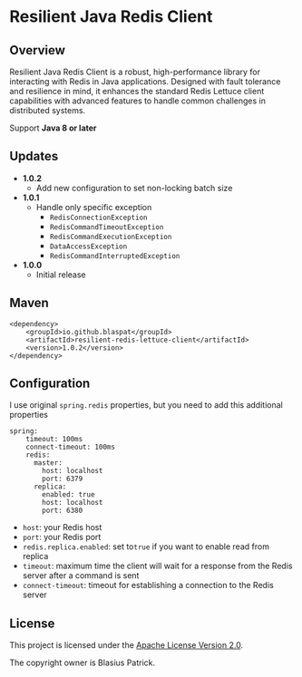 Resilient Java Redis Client 
===========================

## Overview
Resilient Java Redis Client is a robust, high-performance library for interacting with Redis in Java applications. Designed with fault tolerance and resilience in mind, it enhances the standard Redis Lettuce client capabilities with advanced features to handle common challenges in distributed systems.

Support **Java 8 or later**

## Updates
* **1.0.2**
  * Add new configuration to set non-locking batch size 
* **1.0.1**
  * Handle only specific exception
    * `RedisConnectionException`
    * `RedisCommandTimeoutException`
    * `RedisCommandExecutionException`
    * `DataAccessException`
    * `RedisCommandInterruptedException`
* **1.0.0**
  * Initial release


## Maven

    <dependency>
        <groupId>io.github.blaspat</groupId>
        <artifactId>resilient-redis-lettuce-client</artifactId>
        <version>1.0.2</version>
    </dependency>


## Configuration
I use original `spring.redis` properties, but you need to add this additional properties

    spring:
        timeout: 100ms
        connect-timeout: 100ms
        redis:
          master:
            host: localhost
            port: 6379
          replica:
            enabled: true
            host: localhost
            port: 6380



* `host`: your Redis host
* `port`: your Redis port 
* `redis.replica.enabled`: set to`true` if you want to enable read from replica
* `timeout`: maximum time the client will wait for a response from the Redis server after a command is sent
* `connect-timeout`: timeout for establishing a connection to the Redis server

## License

This project is licensed under the [Apache License Version 2.0](https://www.apache.org/licenses/LICENSE-2.0.html).

The copyright owner is Blasius Patrick.
